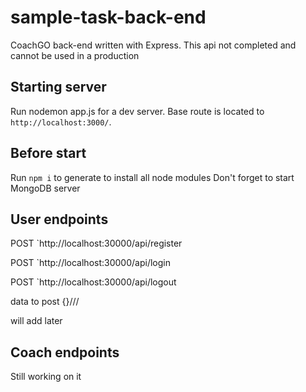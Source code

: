 # sample-task-back-end
CoachGO back-end written with Express. This api not completed and cannot be used in a production

## Starting  server

Run nodemon app.js for a dev server. Base route is located to `http://localhost:3000/`. 

## Before start

Run `npm i` to generate to install all node modules
Don't forget to start MongoDB server

## User endpoints 

POST `http://localhost:30000/api/register

POST `http://localhost:30000/api/login

POST `http://localhost:30000/api/logout

 data to post {}///

 will add later
 
 ## Coach endpoints 

 
Still working on it

